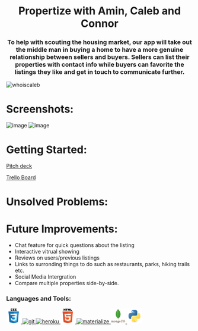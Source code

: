 <h1 align="center">Propertize with Amin, Caleb and Connor</h1>
<h3 align="center">To help with scouting the housing market, our app will take out the middle man in buying a home to have a more genuine relationship between sellers and buyers. Sellers can list their properties with contact info while buyers can favorite the listings they like and get in touch to communicate further.</h3>

<p align="left"> <img src="https://komarev.com/ghpvc/?username=whoiscaleb&label=Profile%20views&color=0e75b6&style=flat" alt="whoiscaleb" /> </p>

# Screenshots: 
![image](https://user-images.githubusercontent.com/126698422/236488569-b1efbc74-d5ea-436c-b2cc-8ed3d47311ab.png)
![image](https://user-images.githubusercontent.com/126698422/236489708-deae7a6e-f626-459e-a094-178da94f9803.png)


# Getting Started: 
[Pitch deck](https://my.visme.co/editor/NlYzaTdnQ1c4VnZUa1FsV1pPQmJCZz09OjrNmEFuFPIy8XdieZM1jaQX/akRicjRWNHFPTjlaV0NmazlISEJvZz09Ojp9HDnAXI-MnQi9E5a4bksS)
 
[Trello Board](https://trello.com/b/YDxYEXII/propertize)



# Unsolved Problems:

# Future Improvements: 

* Chat feature for quick questions about the listing
* Interactive vitrual showing
* Reviews on users/previous listings
* Links to surronding things to do such as restaurants, parks, hiking trails etc.
* Social Media Intergration 
* Compare multiple properties side-by-side.

<h3 align="left">Languages and Tools:</h3>
<p align="left"> <a href="https://www.w3schools.com/css/" target="_blank" rel="noreferrer"> <img src="https://raw.githubusercontent.com/devicons/devicon/master/icons/css3/css3-original-wordmark.svg" alt="css3" width="40" height="40"/> </a> <a href="https://git-scm.com/" target="_blank" rel="noreferrer"> <img src="https://www.vectorlogo.zone/logos/git-scm/git-scm-icon.svg" alt="git" width="40" height="40"/> </a> <a href="https://heroku.com" target="_blank" rel="noreferrer"> <img src="https://www.vectorlogo.zone/logos/heroku/heroku-icon.svg" alt="heroku" width="40" height="40"/> </a> <a href="https://www.w3.org/html/" target="_blank" rel="noreferrer"> <img src="https://raw.githubusercontent.com/devicons/devicon/master/icons/html5/html5-original-wordmark.svg" alt="html5" width="40" height="40"/> </a> <a href="https://materializecss.com/" target="_blank" rel="noreferrer"> <img src="https://raw.githubusercontent.com/prplx/svg-logos/5585531d45d294869c4eaab4d7cf2e9c167710a9/svg/materialize.svg" alt="materialize" width="40" height="40"/> </a> <a href="https://www.mongodb.com/" target="_blank" rel="noreferrer"> <img src="https://raw.githubusercontent.com/devicons/devicon/master/icons/mongodb/mongodb-original-wordmark.svg" alt="mongodb" width="40" height="40"/> </a> <a href="https://www.python.org" target="_blank" rel="noreferrer"> <img src="https://raw.githubusercontent.com/devicons/devicon/master/icons/python/python-original.svg" alt="python" width="40" height="40"/> </a> </p>
